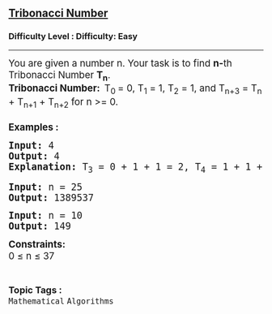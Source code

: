 <h2><a href="https://www.geeksforgeeks.org/problems/tribonacci-number/0">Tribonacci Number</a></h2><h3>Difficulty Level : Difficulty: Easy</h3><hr><div class="problems_problem_content__Xm_eO"><p><span style="font-size: 14pt;">You are given a number n. Your task is to find <strong>n-</strong>th Tribonacci Number <strong>T<sub>n</sub></strong>.<br><strong>Tribonacci Number:&nbsp;&nbsp;</strong>T<sub>0 </sub>= 0, T<sub>1</sub> = 1, T<sub>2</sub> = 1, and T<sub>n+3</sub> = T<sub>n</sub> + T<sub>n+1</sub> + T<sub>n+2</sub> for n &gt;= 0.<br><br><strong>Examples :</strong></span></p>
<pre><span style="font-size: 14pt;"><strong>Input: </strong>4
<strong>Output:</strong> 4
<strong>Explanation:</strong> T<sub>3</sub> = 0 + 1 + 1 = 2, T<sub>4</sub> = 1 + 1 + 2 = 4</span></pre>
<pre><span style="font-size: 14pt;"><strong>Input: </strong>n = 25
<strong>Output:</strong> 1389537<br></span></pre>
<pre><span style="font-size: 14pt;"><strong>Input: </strong>n = 10
<strong>Output:</strong> 149</span></pre>
<p><span style="font-size: 14pt;"><strong>Constraints:</strong><br>0 ≤ n ≤ 37</span></p></div><br><p><span style=font-size:18px><strong>Topic Tags : </strong><br><code>Mathematical</code>&nbsp;<code>Algorithms</code>&nbsp;